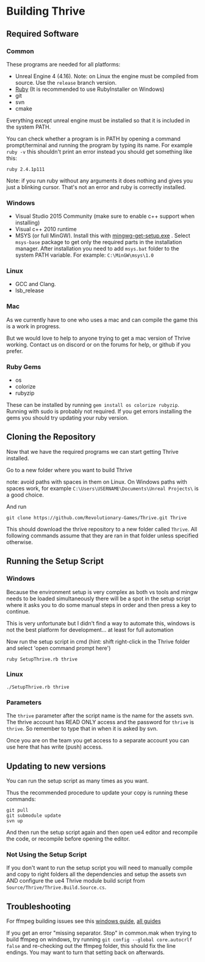 Building Thrive
===============

Required Software
-----------------

### Common

These programs are needed for all platforms:

- Unreal Engine 4 (4.16). 
  Note: on Linux the engine must be compiled from source. Use the `release` branch version.
- [Ruby](http://ruby-lang.org) (It is recommended to use RubyInstaller on Windows)
- git
- svn
- cmake

Everything except unreal engine must be installed so that it is 
included in the system PATH. 

You can check whether a program is in PATH by opening a command 
prompt/terminal and running the program by typing its name. 
For example `ruby -v` this shouldn't print an error instead you should get something like this:
```
ruby 2.4.1p111
``` 

Note: if you run ruby without any arguments it does nothing and gives you just a blinking cursor. 
That's not an error and ruby is correctly installed.

### Windows

- Visual Studio 2015 Community (make sure to enable c++ support when installing)
- Visual c++ 2010 runtime
- MSYS (or full MinGW). Install this with 
[mingwg-get-setup.exe](https://sourceforge.net/projects/mingw/files/Installer/) 
. Select `msys-base` package to get only the required parts in the installation manager.
After installation you need to add `msys.bat` folder to the system PATH variable.
For example: `C:\MinGW\msys\1.0`


### Linux

- GCC and Clang.
- lsb_release

### Mac

As we currently have to one who uses a mac and can compile the game this is a work in progress.

But we would love to help to anyone trying to get a mac version of Thrive working.
Contact us on discord or on the forums for help, or github if you prefer.

### Ruby Gems
- os
- colorize
- rubyzip

These can be installed by running `gem install os colorize rubyzip`. Running with sudo is probably not required.
If you get errors installing the gems you should try updating your ruby version.

Cloning the Repository
----------------------

Now that we have the required programs we can start getting Thrive installed.


Go to a new folder where you want to build Thrive 

note: avoid paths with spaces in them on Linux. On Windows paths with spaces work,
for example `C:\Users\USERNAME\Documents\Unreal Projects\` is a good choice.

And run
```
git clone https://github.com/Revolutionary-Games/Thrive.git Thrive
```

This should download the thrive repository to a new folder called `Thrive`.
All following commands assume that they are ran in that folder unless specified otherwise.

Running the Setup Script
------------------------

### Windows

Because the environment setup is very complex as both vs tools and mingw needs 
to be loaded simultaneously there will be a spot in the setup script where it asks you to 
do some manual steps in order and then press a key to continue.


This is very unfortunate but I didn't find a way to automate this, 
windows is not the best platform for development... at least for full automation


Now run the setup script in cmd
(hint: shift right-click in the Thrive folder and select 'open command prompt here')
```
ruby SetupThrive.rb thrive
```

### Linux
```
./SetupThrive.rb thrive
```

### Parameters
The `thrive` parameter after the script name is the name for the assets svn. 
The thrive account has READ ONLY access and the password for `thrive` is `thrive`.
So remember to type that in when it is asked by svn.

Once you are on the team you get access to a separate account you can use here that has
write (push) access.


Updating to new versions
------------------------

You can run the setup script as many times as you want. 

Thus the recommended procedure to update your copy is running these commands:
```
git pull
git submodule update
svn up
```

And then run the setup script again and then open ue4 editor and recompile the code, 
or recompile before opening the editor.

### Not Using the Setup Script 

If you don't want to run the setup script you will need to manually 
compile and copy to right folders all the dependencies and setup the assets svn
AND configure the ue4 Thrive module build script from `Source/Thrive/Thrive.Build.Source.cs`.


Troubleshooting
---------------

For ffmpeg building issues see this [windows guide](https://trac.ffmpeg.org/wiki/CompilationGuide/MSVC),
[all guides](https://trac.ffmpeg.org/wiki/CompilationGuide)

If you get an error "missing separator. Stop" in common.mak when trying to build ffmpeg on windows,
try running `git config --global core.autocrlf false` and re-checking out the ffmpeg folder, this should
fix the line endings. You may want to turn that setting back on afterwards.





